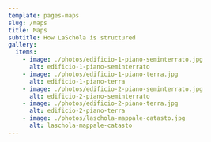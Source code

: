 ```yaml
---
template: pages-maps
slug: /maps
title: Maps
subtitle: How LaSchola is structured
gallery:
  items:
    - image: ./photos/edificio-1-piano-seminterrato.jpg
      alt: edificio-1-piano-seminterrato
    - image: ./photos/edificio-1-piano-terra.jpg
      alt: edificio-1-piano-terra
    - image: ./photos/edificio-2-piano-seminterrato.jpg
      alt: edificio-2-piano-seminterrato
    - image: ./photos/edificio-2-piano-terra.jpg
      alt: edificio-2-piano-terra
    - image: ./photos/laschola-mappale-catasto.jpg
      alt: laschola-mappale-catasto
---
```


